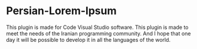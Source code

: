 # Persian-Lorem-Ipsum
This plugin is made for Code Visual Studio software. This plugin is made to meet the needs of the Iranian programming community. And I hope that one day it will be possible to develop it in all the languages of the world.
